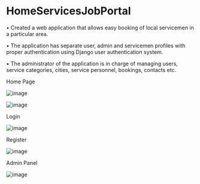 # HomeServicesJobPortal
• Created a web application that allows easy booking of local servicemen in a particular area.

• The application has separate user, admin and servicemen profiles with proper authentication using Django user authentication system.

• The administrator of the application is in charge of managing users, service categories, cities, service personnel, bookings, contacts etc.

Home Page

![image](https://user-images.githubusercontent.com/91273192/218326416-b365ce4a-01ca-442e-bb85-2da63557e935.png)

![image](https://user-images.githubusercontent.com/91273192/218326433-f8baa379-ac8d-469c-b4aa-359e0ea7362a.png)

Login

![image](https://user-images.githubusercontent.com/91273192/218326458-d33b36f6-108a-45f5-be20-42749087e2ba.png)

Register 

![image](https://user-images.githubusercontent.com/91273192/218326475-1e75caa7-f73f-4a5f-b276-d33944a486eb.png)


Admin Panel 

![image](https://user-images.githubusercontent.com/91273192/218326713-5c399e46-a80a-48ea-bfd5-2c879581a8df.png)

